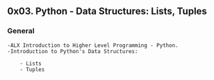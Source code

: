## 0x03. Python - Data Structures: Lists, Tuples ##

### General

	-ALX Introduction to Higher Level Programming - Python.
	-Introduction to Python's Data Structures:

		- Lists
		- Tuples
